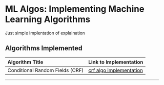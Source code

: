 # ML Algos: Implementing Machine Learning Algorithms

Just simple implentation of explaination

## Algorithms Implemented

| Algorithm Title       | Link to Implementation                               |
| :-------------------- | :--------------------------------------------------- |
| Conditional Random Fields (CRF) | [crf algo implementation](/home/ntejha/Projects/ML-Algo-Implementation/crf-algo-implentation.ipynb) |

---
